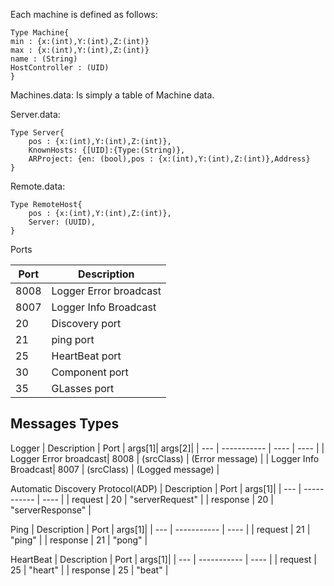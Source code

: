 Each machine is defined as follows:
```
Type Machine{
min : {x:(int),Y:(int),Z:(int)}
max : {x:(int),Y:(int),Z:(int)}
name : (String)
HostController : (UID)
}
```
Machines.data: Is simply a table of Machine data.


Server.data:
```
Type Server{
    pos : {x:(int),Y:(int),Z:(int)},
    KnownHosts: {[UID]:{Type:(String)},
    ARProject: {en: (bool),pos : {x:(int),Y:(int),Z:(int)},Address}
}
```

Remote.data:
```
Type RemoteHost{
    pos : {x:(int),Y:(int),Z:(int)},
    Server: (UUID),
}
```
Ports

| Port | Description |
| --- | ----------- |
| 8008 | Logger Error broadcast |
| 8007 | Logger Info Broadcast |
| 20   | Discovery port |
| 21   | ping port |
| 25   | HeartBeat port |
| 30 | Component port |
| 35 | GLasses port |

Messages Types 
--

Logger
| Description | Port | args[1]| args[2]|
| --- | ----------- | ---- | ---- |
| Logger Error broadcast| 8008  | (srcClass) | (Error message) |
| Logger Info Broadcast| 8007  | (srcClass) | (Logged message) |

Automatic Discovery Protocol(ADP)
| Description | Port | args[1]|
| --- | ----------- | ---- |
| request  | 20  | "serverRequest" |
| response | 20  | "serverResponse" |

Ping
| Description | Port | args[1]|
| --- | ----------- | ---- |
| request  | 21  | "ping" |
| response | 21  | "pong" |

HeartBeat
| Description | Port | args[1]|
| --- | ----------- | ---- |
| request  | 25  | "heart" |
| response | 25  | "beat" |



